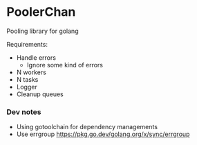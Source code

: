 # PoolerChan

Pooling library for golang

Requirements:

- Handle errors
  - Ignore some kind of errors
- N workers
- N tasks
- Logger
- Cleanup queues

### Dev notes

- Using gotoolchain for dependency managements
- Use errgroup https://pkg.go.dev/golang.org/x/sync/errgroup
